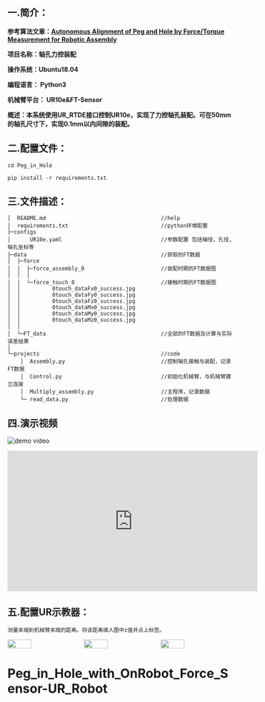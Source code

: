 ## **一.简介：**
**参考算法文章：[Autonomous Alignment of Peg and Hole by Force/Torque Measurement for Robotic Assembly](http://wjchen84.github.io/publications/C2016_CASE_PH.pdf)**

**项目名称：轴孔力控装配**

**操作系统：Ubuntu18.04**

**编程语言： Python3**

**机械臂平台： UR10e&FT-Sensor** 

**概述：本系统使用UR_RTDE接口控制UR10e，实现了力控轴孔装配。可在50mm的轴孔尺寸下，实现0.1mm以内间隙的装配。**

## **二.配置文件：**

    cd Peg_in_Hole

    pip install -r requirements.txt

## **三.文件描述：**
    │  README.md                                    //help
    │  requirements.txt                             //python环境配置
    ├─configs
    │      UR10e.yaml                               //参数配置 包括轴径，孔径,轴孔坐标等
    ├─data                                          //获取的FT数据
    │  ├─force
    │  │  ├─force_assembly_0                        //装配时期的FT数据图
    │  │  │      
    │  │  └─force_touch_0                           //接触时期的FT数据图
    │  │          0touch_dataFx0_success.jpg
    │  │          0touch_dataFy0_success.jpg
    │  │          0touch_dataFz0_success.jpg
    │  │          0touch_dataMx0_success.jpg
    │  │          0touch_dataMy0_success.jpg
    │  │          0touch_dataMz0_success.jpg
    │  │          
    │  └─FT_data                                    //全部的FT数据及计算与实际误差结果
    │          
    └─projects                                      //code
        │  Assembly.py                              //控制轴孔接触与装配，记录FT数据
        │  Control.py                               //初始化机械臂，与机械臂建立连接
        │  Multiply_assembly.py                     //主程序，记录数据
        └─ read_data.py                             //处理数据
        
## **四.演示视频**
![demo video](https://youtu.be/v5WuBuBptk0/)
<iframe width="560" height="315" src="https://youtu.be/v5WuBuBptk0/" frameborder="0" allowfullscreen></iframe>

## **五.配置UR示教器：**
    测量末端到机械臂末端的距离。将该距离填入图中z值并点上标签。

<div style="display:flex;">
    <img src="./configs/Image_guide1.jpeg" width="33%" style="margin-right:10px;">
    <img src="./configs/Image_guide2.jpeg" width="33%" style="margin-right:10px;">
<img src="./configs/Image_guide3.jpeg" width="33%">
</div>

# Peg_in_Hole_with_OnRobot_Force_Sensor-UR_Robot
